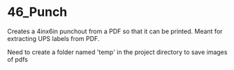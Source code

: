 # 46_Punch
Creates a 4inx6in punchout from a PDF so that it can be printed. Meant for extracting UPS labels from PDF.

Need to create a folder named 'temp' in the project directory to save images of pdfs
